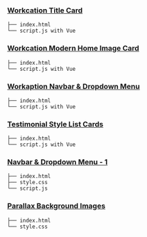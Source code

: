 ### [Workcation Title Card](https://artexxx.github.io/%5BTailwind%5D%20Case/Workcation%20Title%20Card/index.html)
```text
├── index.html
└── script.js with Vue
```
### [Workcation Modern Home Image Card](https://artexxx.github.io/%5BTailwind%5D%20Case/Workaption%20Modern%20Home%20Image%20Card/index.html)
```text
├── index.html
└── script.js with Vue
```
### [Workaption Navbar & Dropdown Menu](TODO)
```text
├── index.html
└── script.js with Vue
```
### [Testimonial Style List Cards](https://artexxx.github.io/%5BTailwind%5D%20Case/Testimonial%20Style%20List%20Cards/index.html)
```text
├── index.html
└── script.js with Vue
```
### [Navbar & Dropdown Menu - 1](TODO)
```text
├── index.html
├── style.css
└── script.js
```
### [Parallax Background Images](https://htmlpreview.github.io/?https://artexxx.github.io/%5BTailwind%5D%20Case/Parallax%20Background%20Images/index.html)
```text
├── index.html
└── style.css
```
